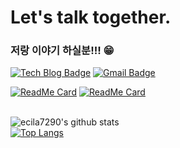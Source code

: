 # Let's talk together.
### 저랑 이야기 하실분!!! 😁
[![Tech Blog Badge](http://img.shields.io/badge/-Tech%20blog-black?style=flat-square&logo=github&link=https://zzsza.github.io/)](https://velog.io/@winney_77/)
[![Gmail Badge](https://img.shields.io/badge/Gmail-d14836?style=flat-square&logo=Gmail&logoColor=white&link=mailto:snugyun01@gmail.com)](mailto:suyeon.dv@gmail.com)

[![ReadMe Card](https://github-readme-stats.vercel.app/api/pin/?username=suyeon-DV&repo=13-MyFakeTrip-frontend&theme=buefy)](https://github.com/suyeon-DV/13-MyFakeTrip-frontend)
[![ReadMe Card](https://github-readme-stats.vercel.app/api/pin/?username=suyeon-DV&repo=13-stayWefolio-frontend&theme=buefy)](https://github.com/suyeon-DV/13-stayWefolio-frontend)

</br>![ecila7290's github stats](https://github-readme-stats.vercel.app/api?username=suyeon-dv&show_icons=true&theme=buefy)
</br>[![Top Langs](https://github-readme-stats.vercel.app/api/top-langs/?username=suyeon-DV&layout=compact)](https://github.com/suyeon-DV/github-readme-stats)


